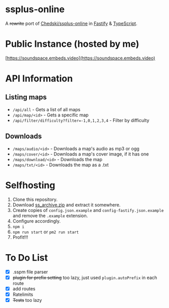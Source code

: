 # ssplus-online
A ~~rewrite~~ port of [Chedski/ssplus-online](https://github.com/Chedski/ssplus-online) in [Fastify](https://fastify.io) & [TypeScript](https://www.typescriptlang.org).

# Public Instance (hosted by me)
[https://soundspace.embeds.video](https://soundspace.embeds.video)

# API Information
  ## Listing maps
  - `/api/all` - Gets a list of all maps
  - `/api/map/<id>` - Gets a specific map
  - `/api/filter/difficulty?filter=-1,0,1,2,3,4` - Filter by difficulty
  
  ## Downloads
  - `/maps/audio/<id>` - Downloads a map's audio as mp3 or ogg
  - `/maps/cover/<id>` - Downloads a map's cover image, if it has one
  - `/maps/download/<id>` - Downloads the map
  - `/maps/txt/<id>` - Downloads the map as a .txt

# Selfhosting
1. Clone this repository.
2. Download [ss_archive.zip](https://drive.google.com/file/d/15eCgZkmAkYbamxKOZFqCYKRg0b5OUnm2/view) and extract it somewhere.
3. Create copies of `config.json.example` and `config-fastify.json.example` and remove the `.example` extension.
4. Configure accordingly.
5. `npm i`
6. `npm run start` or `pm2 run start`
7. Profit!!!

# To Do List
- [x] .sspm file parser
- [x] ~~plugin for prefix setting~~ too lazy, just used `plugin.autoPrefix` in each route
- [x] add routes
- [x] Ratelimits
- [x] ~~Tests~~ too lazy